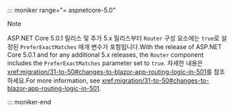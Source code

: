 ::: moniker range="= aspnetcore-5.0"

> [!NOTE]
> <span data-ttu-id="d23ff-101">ASP.NET Core 5.0.1 릴리스 및 추가 5.x 릴리스부터 `Router` 구성 요소에는 `true`로 설정된 `PreferExactMatches` 매개 변수가 포함됩니다.</span><span class="sxs-lookup"><span data-stu-id="d23ff-101">With the release of ASP.NET Core 5.0.1 and for any additional 5.x releases, the `Router` component includes the `PreferExactMatches` parameter set to `true`.</span></span> <span data-ttu-id="d23ff-102">자세한 내용은 <xref:migration/31-to-50#changes-to-blazor-app-routing-logic-in-501>를 참조하세요.</span><span class="sxs-lookup"><span data-stu-id="d23ff-102">For more information, see <xref:migration/31-to-50#changes-to-blazor-app-routing-logic-in-501>.</span></span>

::: moniker-end
